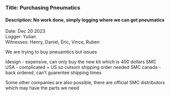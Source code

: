 ### Title: Purchasing Pneumatics
#### Description: No work done, simply logging where we can get pneumatics
Date: Dec 20 2023<br>
Logger: Yulian<br>
Witnesses: Henry, Daniel, Eric, Vince, Ruben<br>

We are trying to buy pneuamtics but issues

Idesign - expensive, can only buy the new kit which is 400 dollars
SMC USA - complicated + US so cutsom shipping order needed
SMC canada - back ordered, can't guarentee shipping times

Some other companies are also possible, there are official SMC distributors which may have the parts we need
